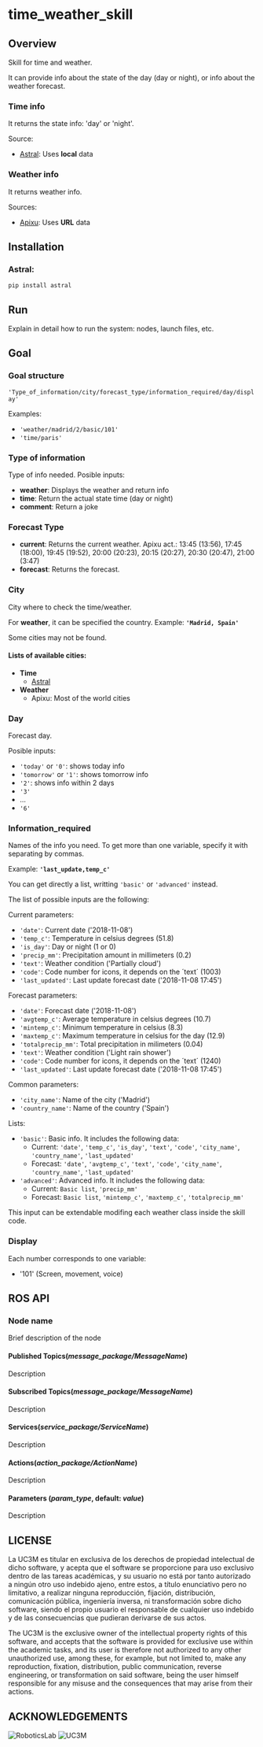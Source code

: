# time_weather_skill

## Overview

Skill for time and weather.

It can provide info about the state of the day (day or night), or info about the weather forecast.

### Time info
It returns the state info: 'day' or 'night'.

Source:
+ [Astral](https://pypi.org/project/astral/): Uses **local** data

### Weather info
It returns weather info.

Sources:
+ [Apixu](https://www.apixu.com/): Uses **URL** data

## Installation
### Astral:
`pip install astral`

## Run

Explain in detail how to run the system: nodes, launch files, etc.

## Goal
### Goal structure
`'Type_of_information/city/forecast_type/information_required/day/display'`

Examples:
+ `'weather/madrid/2/basic/101'`
+ `'time/paris'`

### Type of information
Type of info needed.
Posible inputs:
+ **weather**: Displays the weather and return info
+ **time**: Return the actual state time (day or night)
+ **comment**: Return a joke

### Forecast Type
+ **current**: Returns the current weather.
Apixu act.: 13:45 (13:56), 17:45 (18:00), 19:45 (19:52), 20:00 (20:23), 20:15 (20:27), 20:30 (20:47), 21:00 (3:47)
+ **forecast**: Returns the forecast.

### City
City where to check the time/weather.

For **weather**, it can be specified the country.
Example: **`'Madrid, Spain'`**

Some cities may not be found.
#### Lists of available cities:
+ **Time**
  + [Astral](https://astral.readthedocs.io/en/stable/index.html#cities)
+ **Weather**
  + Apixu: Most of the world cities

### Day
Forecast day.

Posible inputs:
+ `'today'` or `'0'`: shows today info
+ `'tomorrow'` or `'1'`: shows tomorrow info
+ `'2'`: shows info within 2 days
+ `'3'`
+ ...
+ `'6'`


### Information_required
Names of the info you need. To get more than one variable, specify it with separating by commas.

Example: **`'last_update,temp_c'`**

You can get directly a list, writting `'basic'` or `'advanced'` instead.

The list of possible inputs are the following:

Current parameters:
+ `'date'`: Current date ('2018-11-08')
+ `'temp_c'`: Temperature in celsius degrees (51.8)
+ `'is_day'`: Day or night (1 or 0)
+ `'precip_mm'`: Precipitation amount in millimeters (0.2)
+ `'text'`: Weather condition ('Partially cloud')
+ `'code'`: Code number for icons, it depends on the ´text´ (1003)
+ `'last_updated'`: Last update forecast date ('2018-11-08 17:45')

Forecast parameters:
+ `'date'`: Forecast date ('2018-11-08')
+ `'avgtemp_c'`: Average temperature in celsius degrees (10.7)
+ `'mintemp_c'`: Minimum temperature in celsius (8.3)
+ `'maxtemp_c'`: Maximum temperature in celsius for the day (12.9)
+ `'totalprecip_mm'`: Total precipitation in milimeters (0.04)
+ `'text'`: Weather condition ('Light rain shower')
+ `'code'`: Code number for icons, it depends on the ´text´ (1240)
+ `'last_updated'`: Last update forecast date ('2018-11-08 17:45')

Common parameters:
+ `'city_name'`: Name of the city ('Madrid')
+ `'country_name'`: Name of the country ('Spain')

Lists:
+ `'basic'`: Basic info. It includes the following data:
  + Current: `'date'`, `'temp_c'`, `'is_day'`, `'text'`, `'code'`, `'city_name'`, `'country_name'`, `'last_updated'`
  + Forecast: `'date'`, `'avgtemp_c'`, `'text'`, `'code'`, `'city_name'`, `'country_name'`, `'last_updated'`
+ `'advanced'`: Advanced info. It includes the following data:
  + Current: `Basic list`, `'precip_mm'`
  + Forecast: `Basic list`, `'mintemp_c'`, `'maxtemp_c'`, `'totalprecip_mm'`

This input can be extendable modifing each weather class inside the skill code.

### Display
Each number corresponds to one variable:
+ '101' (Screen, movement, voice)

## ROS API

### Node name

Brief description of the node

#### Published Topics(*message_package/MessageName*)

Description

#### Subscribed Topics(*message_package/MessageName*)

Description

#### Services(*service_package/ServiceName*)

Description

#### Actions(*action_package/ActionName*)

Description

#### Parameters	(*param_type*, default: *value*)

Description

## LICENSE

La UC3M es titular en exclusiva de los derechos de propiedad intelectual de dicho software, y acepta que el software se proporcione para uso exclusivo dentro de las tareas académicas, y su usuario no está por tanto autorizado a ningún otro uso indebido ajeno, entre estos, a título enunciativo pero no limitativo, a realizar ninguna reproducción, fijación, distribución, comunicación pública, ingeniería inversa, ni transformación sobre dicho software, siendo el propio usuario el responsable de cualquier uso indebido y de las consecuencias que pudieran derivarse de sus actos.

The UC3M is the exclusive owner of the intellectual property rights of this software, and accepts that the software is provided for exclusive use within the academic tasks, and its user is therefore not authorized to any other unauthorized use, among these, for example, but not limited to, make any reproduction, fixation, distribution, public communication, reverse engineering, or transformation on said software, being the user himself responsible for any misuse and the consequences that may arise from their actions.

## ACKNOWLEDGEMENTS

![RoboticsLab](http://ieee.uc3m.es/images/thumb/b/b6/Roboticslab_text_new.jpg/128px-Roboticslab_text_new.jpg)
![UC3M](http://ieee.uc3m.es/images/thumb/6/6b/Logo_uc3m_letras.png/256px-Logo_uc3m_letras.png)
